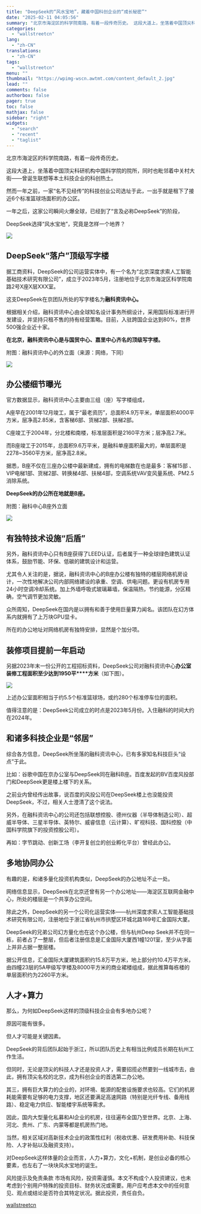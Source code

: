 ```yaml
---
title: "DeepSeek的“风水宝地”，藏着中国科创企业的“成长秘密”"
date: "2025-02-11 04:05:56"
summary: "北京市海淀区的科学院南路，有着一段传奇历史。 这段大道上，坐落着中国顶尖科研机构中国科学院的院所，同..."
categories:
  - "wallstreetcn"
lang:
  - "zh-CN"
translations:
  - "zh-CN"
tags:
  - "wallstreetcn"
menu: ""
thumbnail: "https://wpimg-wscn.awtmt.com/content_default_2.jpg"
lead: ""
comments: false
authorbox: false
pager: true
toc: false
mathjax: false
sidebar: "right"
widgets:
  - "search"
  - "recent"
  - "taglist"
---
```


北京市海淀区的科学院南路，有着一段传奇历史。

这段大道上，坐落着中国顶尖科研机构中国科学院的院所，同时也毗邻着中关村大街——曾诞生联想等本土科技企业的科创热土。

然而一年之前，一家“名不见经传”的科技创业公司选址于此，一出手就是租下了接近6个标准篮球场面积的办公区。

一年之后，这家公司瞬间火爆全球，已经到了“言及必称DeepSeek”的阶段，

DeepSeek选择“风水宝地”，究竟是怎样一个地界？

![](https://wpimg-wscn.awtmt.com/81de7004-08bd-486e-ae56-95a4af9873de.jpeg)

**DeepSeek“落户”顶级写字楼**
---------------------

据工商资料，DeepSeek的公司运营实体中，有一个名为“北京深度求索人工智能基础技术研究有限公司”，成立于2023年5月，注册地位于北京市海淀区科学院南路2号X座X层XXX室。

这支DeepSeek在京团队所处的写字楼名为**融科资讯中心。**

根据相关介绍，融科资讯中心由全球知名设计事务所纲设计，采用国际标准进行开发建设，并坚持只租不售的持有经营策略。目前，入驻跨国企业达到80%，世界500强企业近十家。

**在北京，融科资讯中心是与国贸中心、嘉里中心齐名的顶级写字楼。**

附图：融科资讯中心的外立面（来源：网络，下同）

![](https://wpimg-wscn.awtmt.com/036ff385-1804-4156-b876-72b52ea3a680.jpeg)

**办公楼细节曝光**
-----------

官方数据显示，融科资讯中心主要由三组（座）写字楼组成，

A座早在2001年12月竣工，属于“最老资历”，总面积4.9万平米，单层面积4000平方米，层净高2.85米，含客梯6部、货梯2部、扶梯2部。

C座竣工于2004年，分北楼和南楼，标准层面积是2160平方米；层净高2.7米。

而B座竣工于2015年，总面积9.6万平米，是融科单座面积最大的，单层面积是2278~3560平方米，层净高2.8米。

据悉，B座不仅在三座办公楼中最新建成，拥有的电梯数在也是最多：客梯15部 、VIP电梯1部、货梯2部、转换梯4部、扶梯4部，空调系统VAV变风量系统、PM2.5消除系统。

**DeepSeek的办公所在地就是B座。**

附图：融科中心B座外立面

![](https://wpimg-wscn.awtmt.com/6e45779c-d701-4881-9a92-af34879bb0bf.jpeg)

**有独特技术设施“后盾”**
---------------

另外，融科资讯中心只有B座获得了LEED认证，后者属于一种全球绿色建筑认证体系，鼓励节能、环保、低碳的建筑设计和运营。

尤其令人关注的是，据说，融科资讯中心的B座办公楼有独特的楼层网络机房设计，一次性地解决公司内部网络建设的承重、空调、供电问题。更设有机房专用24小时空调冷却系统。加上外墙呼吸式玻璃幕墙，保温隔热，节约能源，分区精确，空气调节更加灵敏。

众所周知，DeepSeek在国内是以拥有和善于使用巨量算力闻名。该团队在幻方体系内就拥有了上万块GPU显卡。

所在的办公地址对网络机房有独特安排，显然是个加分项。

**装修项目提前一年启动**
--------------

另据2023年末一份公开的工程招标资料，DeepSeek公司对融科资讯中心**办公室装修工程面积至少达到1950平****方米**（如下图）。

![](https://wpimg-wscn.awtmt.com/e0f530c1-b0c4-4732-b635-7dc100ac17a5.jpeg)

上述办公室面积相当于约5.5个标准篮球场，或约280个标准停车位的面积。

值得注意的是：DeepSeek公司成立的时点是2023年5月份。入住融科的时间大约在2024年。

**和诸多科技企业是“邻居”**
----------------

综合各方信息，DeepSeek所坐落的融科资讯中心，已有多家知名科技巨头“设点”于此。

比如：谷歌中国在京办公室与DeepSeek同在融科B座。百度发起的BV百度风投部门和DeepSeek更是楼上楼下的关系。

之前业内曾经传出故事，说百度的风投公司在DeepSeek楼上也没能投资DeepSeek，不过，相关人士澄清了这个说法。

另外，在融科资讯中心的公司还包括联想控股、德州仪器（半导体制造公司）、超威半导体、三星半导体、英特尔、威睿信息（云计算）、旷视科技、国科控股（中国科学院旗下的投资控股公司）。

再如：字节跳动、创新工场（李开复创立的创业孵化平台）曾经此办公。

**多地协同办公**
----------

有趣的是，和诸多量化投资机构类似，DeepSeek的办公地址不止一处。

网络信息显示，DeepSeek在北京还曾有另一个办公地址——海淀区互联网金融中心，所处的楼层是一个共享办公空间。

除此之外，DeepSeek的另一个公司化运营实体——杭州深度求索人工智能基础技术研究有限公司，注册地位于浙江省杭州市拱墅区环城北路169号汇金国际大厦。

DeepSeek的兄弟公司幻方量化也在这个办公楼，但与杭州Deep Seek并不在同一栋，前者占了一整层，但后者注册信息是汇金国际大厦西1幢1201室，至少从字面上并非占据一整层楼。

据公开信息，汇金国际大厦建筑面积约15.8万平方米，地上部分约10.4万平方米，由四幢23层的5A甲级写字楼及8000平方米的商业裙楼组成，据此推算每栋楼的单层面积约为2260平方米。

**人才+算力**
---------

那么，为何如DeepSeek这样的顶级科技企业会有多地办公呢？

原因可能有很多。

但人才可能是关键因素。

DeepSeek的背后团队起始于浙江，所以团队历史上有相当比例成员长期在杭州工作生活。

但同时，无论是顶尖的科技人才还是投资人才，需要招揽必然要到一线城市去，由此，拥有顶尖名校的北京，成为科创企业的首选第二办公地。

其三，拥有巨大算力的企业的，对环境、能源的配套设施要求也较高。它们的机房耗能需要有足够的电力支撑，地区还要满足高速网路（特别是光纤专线、备用线路）、稳定电力供应、智能楼宇系统等需求。

因此，国内大型量化私募和AI企业的机房，往往遍布全国乃至世界。北京、上海、河北、贵州、广东、内蒙等都是机房热门地。

当然，相关区域对高新技术企业的政策性红利（税收优惠、研发费用补助、科技保险、人才补贴以及融资支持）。

对DeepSeek这样体量的企业而言，人力+算力，文化+机制，是创业必备的核心要素，也左右了一块块风水宝地的诞生。

风险提示及免责条款
市场有风险，投资需谨慎。本文不构成个人投资建议，也未考虑到个别用户特殊的投资目标、财务状况或需要。用户应考虑本文中的任何意见、观点或结论是否符合其特定状况。据此投资，责任自负。

[wallstreetcn](https://wallstreetcn.com/articles/3740793)

